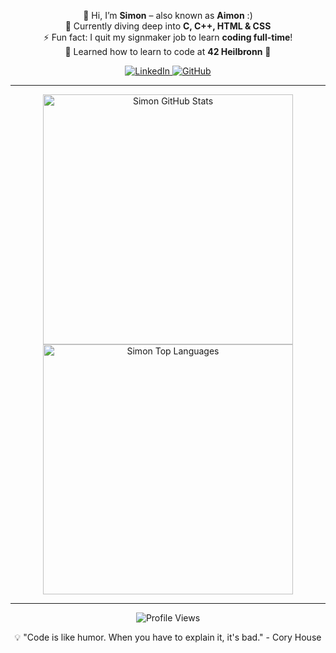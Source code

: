 <p align="center">
  👋 Hi, I’m <b>Simon</b> – also known as <b>Aimon</b> :)<br>
  🌱 Currently diving deep into <b>C, C++, HTML & CSS</b><br>
  ⚡ Fun fact: I quit my signmaker job to learn <b>coding full-time</b>!<br>
  🧠 Learned how to learn to code at <b>42 Heilbronn</b> 🏫
</p>

<p align="center">
  <a href="https://www.linkedin.com/in/simon-wied-a764a229a/" target="_blank">
    <img src="https://img.shields.io/badge/LinkedIn-0A66C2?style=for-the-badge&logo=linkedin&logoColor=white" alt="LinkedIn"/>
  </a>
  <a href="https://github.com/aimonkied" target="_blank">
    <img src="https://img.shields.io/badge/GitHub-100000?style=for-the-badge&logo=github&logoColor=white" alt="GitHub"/>
  </a>
</p>

---

<p align="center">
  <img src="https://github-readme-stats.vercel.app/api?username=aimonkied&show_icons=true&theme=dark&locale=en&rank_icon=github" alt="Simon GitHub Stats" style="width:400px"/>
  <img src="https://github-readme-stats.vercel.app/api/top-langs/?username=aimonkied&hide_progress=true&theme=dark" alt="Simon Top Languages" style="width:400px"/>
</p>

---

<p align="center">
  <img src="https://komarev.com/ghpvc/?username=aimonkied&label=Profile%20views&color=0e75b6&style=flat" alt="Profile Views"/>
</p>

<p align="center">
💡 "Code is like humor. When you have to explain it, it's bad." - Cory House
</p>
